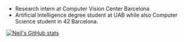 * Research intern at Computer Vision Center Barcelona
* Artificial Intelligence degree student at UAB while also Computer Science student in 42 Barcelona.



[![Neil's GitHub stats](https://github-readme-stats.vercel.app/api?username=Neilus03&show_icons=true&theme=radical)](https://github.com/Neilus03)
